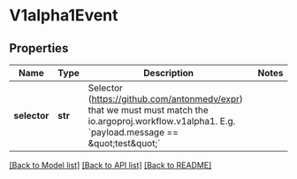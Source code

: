 # V1alpha1Event

## Properties
Name | Type | Description | Notes
------------ | ------------- | ------------- | -------------
**selector** | **str** | Selector (https://github.com/antonmedv/expr) that we must must match the io.argoproj.workflow.v1alpha1. E.g. &#x60;payload.message &#x3D;&#x3D; \&quot;test\&quot;&#x60; | 

[[Back to Model list]](../README.md#documentation-for-models) [[Back to API list]](../README.md#documentation-for-api-endpoints) [[Back to README]](../README.md)


